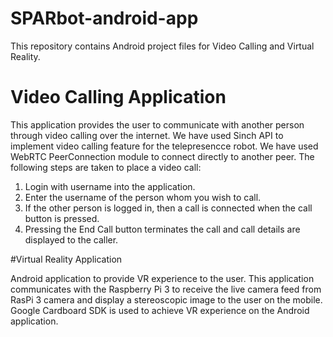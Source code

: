 # SPARbot-android-app

This repository contains Android project files for Video Calling and Virtual Reality.

# Video Calling Application

This application provides the user to communicate with another person through video calling over the internet. We have used Sinch API to implement video calling feature for the telepresencce robot. We have used WebRTC PeerConnection module to connect directly to another peer. The following steps are taken to place a video call:
1. Login with username into the application.
2. Enter the username of the person whom you wish to call.
3. If the other person is logged in, then a call is connected when the call button is pressed.
4. Pressing the End Call button terminates the call and call details are displayed to the caller.

#Virtual Reality Application

Android application to provide VR experience to the user. This application communicates with the Raspberry Pi 3 to receive the live camera feed from RasPi 3 camera and display a stereoscopic image to the user on the mobile. Google Cardboard SDK is used to achieve VR experience on the Android application.

